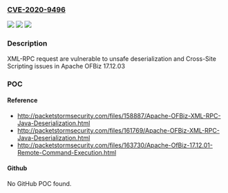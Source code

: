 ### [CVE-2020-9496](https://cve.mitre.org/cgi-bin/cvename.cgi?name=CVE-2020-9496)
![](https://img.shields.io/static/v1?label=Product&message=Apache%20OFBiz&color=blue)
![](https://img.shields.io/static/v1?label=Version&message=n%2Fa&color=blue)
![](https://img.shields.io/static/v1?label=Vulnerability&message=XSS%20Vulnerability&color=brighgreen)

### Description

XML-RPC request are vulnerable to unsafe deserialization and Cross-Site Scripting issues in Apache OFBiz 17.12.03

### POC

#### Reference
- http://packetstormsecurity.com/files/158887/Apache-OFBiz-XML-RPC-Java-Deserialization.html
- http://packetstormsecurity.com/files/161769/Apache-OFBiz-XML-RPC-Java-Deserialization.html
- http://packetstormsecurity.com/files/163730/Apache-OfBiz-17.12.01-Remote-Command-Execution.html

#### Github
No GitHub POC found.

